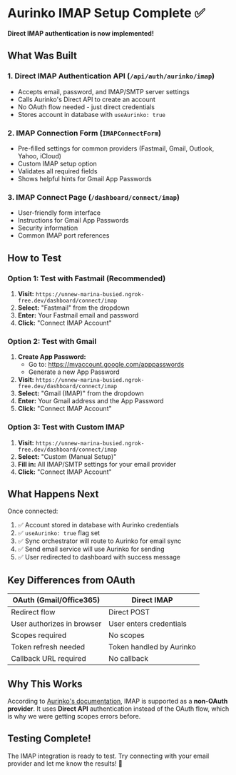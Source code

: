 # Aurinko IMAP Setup Complete ✅

**Direct IMAP authentication is now implemented!**

## What Was Built

### 1. **Direct IMAP Authentication API** (`/api/auth/aurinko/imap`)

- Accepts email, password, and IMAP/SMTP server settings
- Calls Aurinko's Direct API to create an account
- No OAuth flow needed - just direct credentials
- Stores account in database with `useAurinko: true`

### 2. **IMAP Connection Form** (`IMAPConnectForm`)

- Pre-filled settings for common providers (Fastmail, Gmail, Outlook, Yahoo, iCloud)
- Custom IMAP setup option
- Validates all required fields
- Shows helpful hints for Gmail App Passwords

### 3. **IMAP Connect Page** (`/dashboard/connect/imap`)

- User-friendly form interface
- Instructions for Gmail App Passwords
- Security information
- Common IMAP port references

## How to Test

### Option 1: Test with Fastmail (Recommended)

1. **Visit:** `https://unnew-marina-busied.ngrok-free.dev/dashboard/connect/imap`
2. **Select:** "Fastmail" from the dropdown
3. **Enter:** Your Fastmail email and password
4. **Click:** "Connect IMAP Account"

### Option 2: Test with Gmail

1. **Create App Password:**
   - Go to: https://myaccount.google.com/apppasswords
   - Generate a new App Password
2. **Visit:** `https://unnew-marina-busied.ngrok-free.dev/dashboard/connect/imap`
3. **Select:** "Gmail (IMAP)" from the dropdown
4. **Enter:** Your Gmail address and the App Password
5. **Click:** "Connect IMAP Account"

### Option 3: Test with Custom IMAP

1. **Visit:** `https://unnew-marina-busied.ngrok-free.dev/dashboard/connect/imap`
2. **Select:** "Custom (Manual Setup)"
3. **Fill in:** All IMAP/SMTP settings for your email provider
4. **Click:** "Connect IMAP Account"

## What Happens Next

Once connected:

1. ✅ Account stored in database with Aurinko credentials
2. ✅ `useAurinko: true` flag set
3. ✅ Sync orchestrator will route to Aurinko for email sync
4. ✅ Send email service will use Aurinko for sending
5. ✅ User redirected to dashboard with success message

## Key Differences from OAuth

| OAuth (Gmail/Office365)    | Direct IMAP              |
| -------------------------- | ------------------------ |
| Redirect flow              | Direct POST              |
| User authorizes in browser | User enters credentials  |
| Scopes required            | No scopes                |
| Token refresh needed       | Token handled by Aurinko |
| Callback URL required      | No callback              |

## Why This Works

According to [Aurinko's documentation](https://docs.aurinko.io/unified-apis/email-api), IMAP is supported as a **non-OAuth provider**. It uses **Direct API** authentication instead of the OAuth flow, which is why we were getting scopes errors before.

## Testing Complete!

The IMAP integration is ready to test. Try connecting with your email provider and let me know the results! 🚀
